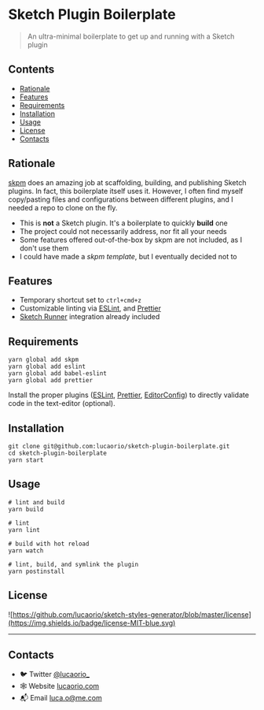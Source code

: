 # Sketch Plugin Boilerplate

> An ultra-minimal boilerplate to get up and running with a Sketch plugin

## Contents

- [Rationale](#rationale)
- [Features](#features)
- [Requirements](#requirements)
- [Installation](#installation)
- [Usage](#usage)
- [License](#license)
- [Contacts](#contacts)

## Rationale

[skpm](https://github.com/skpm/skpm) does an amazing job at scaffolding, building, and publishing Sketch plugins. In fact, this boilerplate itself uses it. However, I often find myself copy/pasting files and configurations between different plugins, and I needed a repo to clone on the fly.

- This is **not** a Sketch plugin. It's a boilerplate to quickly **build** one
- The project could not necessarily address, nor fit all your needs
- Some features offered out-of-the-box by skpm are not included, as I don't use them
- I could have made a _skpm template_, but I eventually decided not to

## Features

- Temporary shortcut set to `ctrl+cmd+z`
- Customizable linting via [ESLint](https://eslint.org/), and [Prettier](https://prettier.io/)
- [Sketch Runner](https://sketchrunner.com/) integration already included

## Requirements

```shell
yarn global add skpm
yarn global add eslint
yarn global add babel-eslint
yarn global add prettier
```

Install the proper plugins ([ESLint](https://eslint.org/), [Prettier](https://prettier.io/), [EditorConfig](https://editorconfig.org)) to directly validate code in the text-editor (optional).

## Installation

```shell
git clone git@github.com:lucaorio/sketch-plugin-boilerplate.git
cd sketch-plugin-boilerplate
yarn start
```

## Usage

```shell
# lint and build
yarn build

# lint
yarn lint

# build with hot reload
yarn watch

# lint, build, and symlink the plugin
yarn postinstall
```

## License

![https://github.com/lucaorio/sketch-styles-generator/blob/master/license](https://img.shields.io/badge/license-MIT-blue.svg)

---

## Contacts

- 🐦 Twitter [@lucaorio\_](http://twitter.com/@lucaorio_)
- 🕸 Website [lucaorio.com](http://lucaorio.com)
- 📬 Email [luca.o@me.com](mailto:luca.o@me.com)
